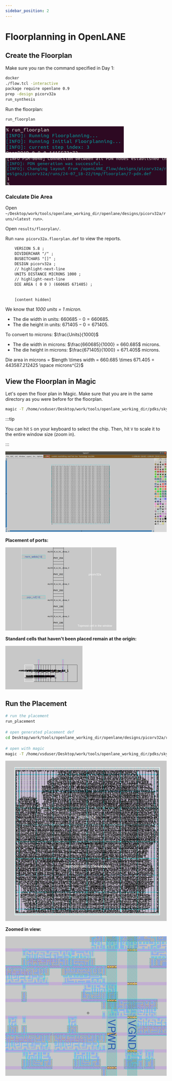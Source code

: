 ```yaml
---
sidebar_position: 2
---
```


# Floorplanning in OpenLANE

## Create the Floorplan

Make sure you ran the command specified in Day 1:

```bash showLineNumbers title="vsduser@vsdsquadron: ~/Desktop/work/tools/openlane_working_dir/openlane"
docker
./flow.tcl -interactive
package require openlane 0.9
prep -design picorv32a
run_synthesis
```

Run the floorplan:

```bash showLineNumbers title="vsduser@vsdsquadron: ~/Desktop/work/tools/openlane_working_dir/openlane"
run_floorplan
```

![Core and die diagram](./Floorplanning-Openlane-Images/run-floorplan.png)

![Core and die diagram](./Floorplanning-Openlane-Images/run-floorplan-done.png)

### Calculate Die Area

Open `~/Desktop/work/tools/openlane_working_dir/openlane/designs/picorv32a/runs/<latest run>`.

Open `results/floorplan/`.

Run `nano picorv32a.floorplan.def` to view the reports.

```title="picorv32a.floorplan.def"
    VERSION 5.8 ;
    DIVIDERCHAR "/" ;
    BUSBITCHARS "[]" ;
    DESIGN picorv32a ;
    // highlight-next-line
    UNITS DISTANCE MICRONS 1000 ;
    // highlight-next-line
    DIE AREA ( 0 0 ) (660685 671405) ;


    [content hidden]
```

We know that *1000 units = 1 micron.*

* The die width in units: $660685 - 0 = 660685$.
* The die height in units: $671405 - 0 = 671405$.

To convert to microns: $\frac{Units}{1000}$

* The die width in microns: $\frac{660685}{1000} = 660.685$ microns.
* The die height in microns: $\frac{671405}{1000} = 671.405$ microns.

Die area in microns = $length \times width = 660.685 \times 671.405 = 443587.212425 \space microns^{2}$

## View the Floorplan in Magic

Let's open the floor plan in Magic. Make sure that you are in the same directory as you were before for the floorplan.

```bash showLineNumbers title="vsduser@vsdsquadron: ~/Desktop/work/tools/openlane_working_dir/openlane"
magic -T /home/vsduser/Desktop/work/tools/openlane_working_dir/pdks/sky130A/libs.tech/magic/sky130A.tech lef read ../../tmp/merged.lef def read picorv32a.floorplan.def &
```

:::tip

You can hit `S` on your keyboard to select the chip. Then, hit `V` to scale it to the entire window size (zoom in).

:::

![Screenshot of floorplan in magic](./Floorplanning-Openlane-Images/magic.png)

**Placement of ports:**

![Port placement](./Floorplanning-Openlane-Images/placement.png)

**Standard cells that haven't been placed remain at the origin:**

![Standard cells at origin](./Floorplanning-Openlane-Images/origin.png)

## Run the Placement

```bash showLineNumbers title="vsduser@vsdsquadron: ~/Desktop/work/tools/openlane_working_dir/openlane"
# run the placement
run_placement

# open generated placement def
cd Desktop/work/tools/openlane_working_dir/openlane/designs/picorv32a/runs/{date}/results/placement/

# open with magic
magic -T /home/vsduser/Desktop/work/tools/openlane_working_dir/pdks/sky130A/libs.tech/magic/sky130A.tech lef read ../../tmp/merged.lef def read picorv32a.placement.def &
```

![Placement in magic](Floorplanning-Openlane-Images/placement-magic.png)

**Zoomed in view:**

![Zoomed in placement](Floorplanning-Openlane-Images/placement-magic-zoom.png)
